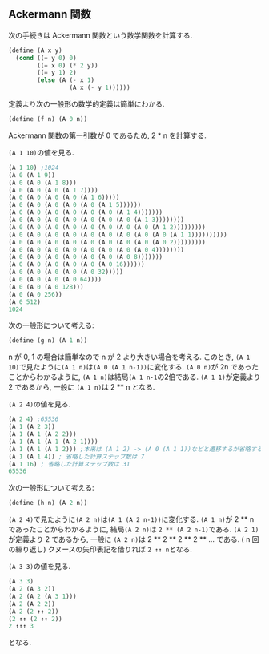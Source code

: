 ## Ackermann 関数

次の手続きは Ackermann 関数という数学関数を計算する.

```scheme
(define (A x y)
  (cond ((= y 0) 0)
        ((= x 0) (* 2 y))
        ((= y 1) 2)
        (else (A (- x 1)
                 (A x (- y 1))))))
```

定義より次の一般形の数学的定義は簡単にわかる.

```scheme
(define (f n) (A 0 n))
```

Ackermann 関数の第一引数が 0 であるため, 2 * n を計算する.


`(A 1 10)`の値を見る.

```scheme
(A 1 10) ;1024
(A 0 (A 1 9))
(A 0 (A 0 (A 1 8)))
(A 0 (A 0 (A 0 (A 1 7))))
(A 0 (A 0 (A 0 (A 0 (A 1 6)))))
(A 0 (A 0 (A 0 (A 0 (A 0 (A 1 5))))))
(A 0 (A 0 (A 0 (A 0 (A 0 (A 0 (A 1 4)))))))
(A 0 (A 0 (A 0 (A 0 (A 0 (A 0 (A 0 (A 1 3))))))))
(A 0 (A 0 (A 0 (A 0 (A 0 (A 0 (A 0 (A 0 (A 1 2)))))))))
(A 0 (A 0 (A 0 (A 0 (A 0 (A 0 (A 0 (A 0 (A 0 (A 1 1))))))))))
(A 0 (A 0 (A 0 (A 0 (A 0 (A 0 (A 0 (A 0 (A 0 2)))))))))
(A 0 (A 0 (A 0 (A 0 (A 0 (A 0 (A 0 (A 0 4))))))))
(A 0 (A 0 (A 0 (A 0 (A 0 (A 0 (A 0 8)))))))
(A 0 (A 0 (A 0 (A 0 (A 0 (A 0 16))))))
(A 0 (A 0 (A 0 (A 0 (A 0 32)))))
(A 0 (A 0 (A 0 (A 0 64))))
(A 0 (A 0 (A 0 128)))
(A 0 (A 0 256))
(A 0 512)
1024
```

次の一般形について考える:

```scheme
(define (g n) (A 1 n))
```

n が 0, 1 の場合は簡単なので n が 2 より大きい場合を考える.
このとき, `(A 1 10)`で見たように`(A 1 n)`は`(A 0 (A 1 n-1))`に変化する.
`(A 0 n)`が 2n であったことからわかるように, `(A 1 n)`は結局`(A 1 n-1`の2倍である.
`(A 1 1)`が定義より 2 であるから, 一般に `(A 1 n)`は 2 ** n となる.

`(A 2 4)`の値を見る.

```scheme
(A 2 4) ;65536
(A 1 (A 2 3))
(A 1 (A 1 (A 2 2)))
(A 1 (A 1 (A 1 (A 2 1))))
(A 1 (A 1 (A 1 2))) ;本来は (A 1 2) -> (A 0 (A 1 1))などと遷移するが省略する. 省略した計算ステップ数は 3
(A 1 (A 1 4)) ; 省略した計算ステップ数は 7
(A 1 16) ; 省略した計算ステップ数は 31
65536
```

次の一般形について考える:

```scheme
(define (h n) (A 2 n))
```

`(A 2 4)`で見たように`(A 2 n)`は`(A 1 (A 2 n-1))`に変化する.
`(A 1 n)`が 2 ** n であったことからわかるように, 結局`(A 2 n)`は `2 ** (A 2 n-1)`である.
`(A 2 1)`が定義より 2 であるから, 一般に `(A 2 n)`は 2 ** 2 ** 2 ** 2 ** ... である. ( n 回の繰り返し)
クヌースの矢印表記を借りれば `2 ↑↑ n`となる.

`(A 3 3)`の値を見る.

```scheme
(A 3 3)
(A 2 (A 3 2))
(A 2 (A 2 (A 3 1)))
(A 2 (A 2 2))
(A 2 (2 ↑↑ 2))
(2 ↑↑ (2 ↑↑ 2))
2 ↑↑↑ 3
```

となる.
